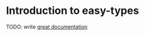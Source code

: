 # Introduction to easy-types

TODO: write [great documentation](http://jacobian.org/writing/what-to-write/)
